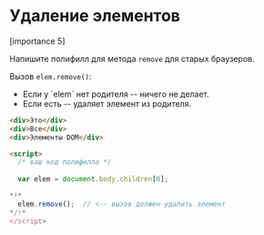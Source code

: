 # Удаление элементов

[importance 5]

Напишите полифилл для метода `remove` для старых браузеров.

Вызов `elem.remove()`:
<ul>
<li>Если у `elem` нет родителя -- ничего не делает.</li>
<li>Если есть -- удаляет элемент из родителя.</li>
</ul>

```html
<div>Это</div>
<div>Все</div>
<div>Элементы DOM</div>

<script>
  /* ваш код полифилла */ 
  
  var elem = document.body.children[0];

*!*
  elem.remove();  // <-- вызов должен удалить элемент
*/!*
</script>
```

